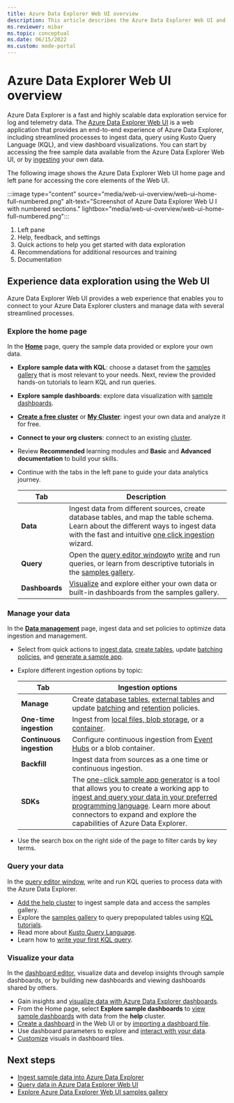 ```yaml
---
title: Azure Data Explorer Web UI overview
description: This article describes the Azure Data Explorer Web UI and the home page properties. 
ms.reviewer: mibar
ms.topic: conceptual
ms.date: 06/15/2022
ms.custom: mode-portal
---
```


# Azure Data Explorer Web UI overview

Azure Data Explorer is a fast and highly scalable data exploration service for log and telemetry data. The [Azure Data Explorer Web UI](https://dataexplorer.azure.com) is a web application that provides an end-to-end experience of Azure Data Explorer, including streamlined processes to ingest data, query using Kusto Query Language (KQL), and view dashboard visualizations. You can start by accessing the free sample data available from the Azure Data Explorer Web UI, or by [ingesting](ingest-data-overview.md) your own data.

The following image shows the Azure Data Explorer Web UI home page and left pane for accessing the core elements of the Web UI.

:::image type="content" source="media/web-ui-overview/web-ui-home-full-numbered.png" alt-text="Screenshot of Azure Data Explorer Web U I with numbered sections." lightbox="media/web-ui-overview/web-ui-home-full-numbered.png":::

1. Left pane
1. Help, feedback, and settings
1. Quick actions to help you get started with data exploration
1. Recommendations for additional resources and training
1. Documentation

## Experience data exploration using the Web UI

Azure Data Explorer Web UI provides a web experience that enables you to connect to your Azure Data Explorer clusters and manage data with several streamlined processes.

### Explore the home page

In the **[Home](https://dataexplorer.azure.com/home)** page, query the sample data provided or explore your own data.

- **Explore sample data with KQL**:  choose a dataset from the [samples gallery](web-ui-samples-gallery.md) that is most relevant to your needs. Next, review the provided hands-on tutorials to learn KQL and run queries.
- **Explore sample dashboards**:  explore data visualization with [sample dashboards](web-ui-samples-gallery.md#explore-sample-dashboards).
- [**Create a free cluster**](https://dataexplorer.azure.com/freecluster) or [**My Cluster**](https://dataexplorer.azure.com/freecluster): ingest your own data and analyze it for free.
- **Connect to your org clusters**: connect to an existing [cluster](web-query-data.md#add-clusters).
- Review **Recommended** learning modules and **Basic** and **Advanced documentation** to build your skills.
- Continue with the tabs in the left pane to guide your data analytics journey.

    | Tab | Description  |
    |---------|----------|
    | **Data** |  Ingest data from different sources, create database tables, and map the table schema. Learn about the different ways to ingest data with the fast and intuitive [one click ingestion](ingest-data-one-click.md) wizard.   |
    | **Query** |  Open the [query editor window](https://dataexplorer.azure.com)to [write](write-queries.md) and run queries, or learn from descriptive tutorials in the [samples gallery](https://dataexplorer.azure.com/clusters/help).        |
    | **Dashboards** | [Visualize](azure-data-explorer-dashboards.md) and explore either your own data or built-in dashboards from the samples gallery.

### Manage your data

In the **[Data management](https://dataexplorer.azure.com/oneclick)** page, ingest data and set policies to optimize data ingestion and management.

- Select from quick actions to [ingest data](https://dataexplorer.azure.com/oneclick/ingest?sourceType=file), [create tables](https://dataexplorer.azure.com/oneclick/createtable), update [batching policies](https://dataexplorer.azure.com/oneclick/updateTableBatchingPolicy), and [generate a sample app](https://dataexplorer.azure.com/oneclick/generatecode?sourceType=file).
- Explore different ingestion options by topic:

    |Tab  |Ingestion options  |
    |---------|---------|
    |**Manage**     | Create [database tables](https://dataexplorer.azure.com/oneclick/createtable), [external tables](external-table.md) and update [batching](/azure/data-explorer/kusto/management/batchingpolicy) and [retention](/azure/data-explorer/kusto/management/retentionpolicy) policies.      |
    |**One-time ingestion**    | Ingest from [local files, blob storage](/azure/data-explorer/ingest-data-one-click), or a [container](/azure/data-explorer//one-click-ingestion-new-table).      |
    |**Continuous ingestion**     | Configure continuous ingestion from [Event Hubs](/azure/data-explorer/one-click-event-hub) or a blob container.        |
    |**Backfill**     |  Ingest data from sources as a one time or continuous ingestion.       |
    |**SDKs**     |  The [one-click sample app generator](https://dataexplorer.azure.com/oneclick/generatecode?programingLang=Python) is a tool that allows you to create a working app to [ingest and query your data in your preferred programming language](sample-app-generator-one-click.md). Learn more about connectors to expand and explore the capabilities of Azure Data Explorer.    |

- Use the search box on the right side of the page to filter cards by key terms.

### Query your data

 In the [query editor window](https://dataexplorer.azure.com/), write and run KQL queries to process data with the Azure Data Explorer.

- [Add the help cluster](web-query-data.md#add-clusters) to ingest sample data and access the samples gallery.
- Explore the [samples gallery](web-ui-samples-gallery.md) to query prepopulated tables using [KQL tutorials](web-ui-samples-gallery.md#explore-sample-data-with-kql-tutorials).
- Read more about [Kusto Query Language](/azure/data-explorer/kusto/query/).
- Learn how to [write your first KQL query](/learn/modules/write-first-query-kusto-query-language/).

### Visualize your data

In the [dashboard editor](https://dataexplorer.azure.com/dashboards), visualize data and develop insights through sample dashboards, or by building new dashboards and viewing dashboards shared by others.

- Gain insights and [visualize data with Azure Data Explorer dashboards](azure-data-explorer-dashboards.md).
- From the Home page, select **Explore sample dashboards** to [view sample dashboards](web-ui-samples-gallery.md#explore-sample-dashboards) with data from the **help** cluster.
- [Create a dashboard](azure-data-explorer-dashboards.md#create-a-dashboard) in the Web UI or by [importing a dashboard file](azure-data-explorer-dashboards.md#to-create-new-dashboard-from-a-file).
- Use dashboard parameters to explore and [interact with your data](dashboard-parameters.md#interact-with-your-data-using-cross-filter).
- [Customize](dashboard-customize-visuals.md#customize-azure-data-explorer-dashboard-visuals) visuals in dashboard tiles.

## Next steps

- [Ingest sample data into Azure Data Explorer](ingest-sample-data.md)
- [Query data in Azure Data Explorer Web UI](web-query-data.md)
- [Explore Azure Data Explorer Web UI samples gallery](web-ui-samples-gallery.md)
